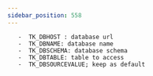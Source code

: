 ```yaml
---
sidebar_position: 558
---
```


       -  TK_DBHOST : database url
       -  TK_DBNAME: database name
       -  TK_DBSCHEMA: database schema
       -  TK_DBTABLE: table to access
       -  TK_DBSOURCEVALUE; keep as default

